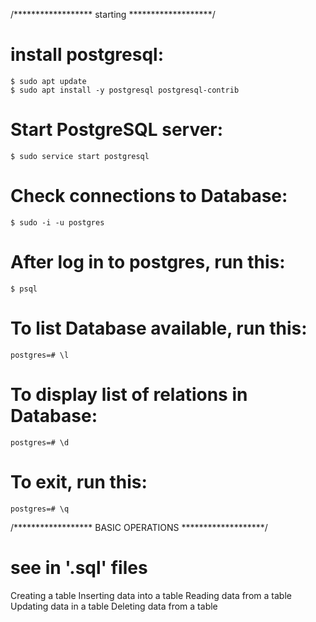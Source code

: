 /****************** starting *******************/
# install postgresql:
    $ sudo apt update
    $ sudo apt install -y postgresql postgresql-contrib

# Start PostgreSQL server:
    $ sudo service start postgresql

# Check connections to Database:
    $ sudo -i -u postgres

# After log in to postgres, run this:
    $ psql

# To list Database available, run this:
    postgres=# \l
# To display list of relations in Database:
    postgres=# \d

# To exit, run this:
    postgres=# \q

/****************** BASIC OPERATIONS *******************/
# see in '.sql' files
  Creating a table
  Inserting data into a table
  Reading data from a table
  Updating data in a table
  Deleting data from a table
